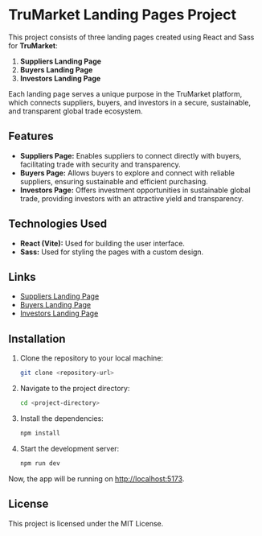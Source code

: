 
# TruMarket Landing Pages Project

This project consists of three landing pages created using React and Sass for **TruMarket**: 

1. **Suppliers Landing Page**
2. **Buyers Landing Page**
3. **Investors Landing Page**

Each landing page serves a unique purpose in the TruMarket platform, which connects suppliers, buyers, and investors in a secure, sustainable, and transparent global trade ecosystem.

## Features

- **Suppliers Page:** Enables suppliers to connect directly with buyers, facilitating trade with security and transparency.
- **Buyers Page:** Allows buyers to explore and connect with reliable suppliers, ensuring sustainable and efficient purchasing.
- **Investors Page:** Offers investment opportunities in sustainable global trade, providing investors with an attractive yield and transparency.

## Technologies Used

- **React (Vite):** Used for building the user interface.
- **Sass:** Used for styling the pages with a custom design.

## Links

- [Suppliers Landing Page](https://suppliers.trumarket.tech/)
- [Buyers Landing Page](https://buyers.trumarket.tech/)
- [Investors Landing Page](https://investors.trumarket.tech/)


## Installation

1. Clone the repository to your local machine:
   ```bash
   git clone <repository-url>
   ```

2. Navigate to the project directory:
   ```bash
   cd <project-directory>
   ```

3. Install the dependencies:
   ```bash
   npm install
   ```

4. Start the development server:
   ```bash
   npm run dev
   ```

Now, the app will be running on [http://localhost:5173](http://localhost:5173).

## License

This project is licensed under the MIT License.

